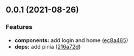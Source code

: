 ## 0.0.1 (2021-08-26)

### Features

- **components:** add login and home ([ec8a485](https://github.com/ydfk/vue3-starter/commit/ec8a48525f3c444ebe99e9c8d27a33083ee295c9))
- **deps:** add pinia ([216a72d](https://github.com/ydfk/vue3-starter/commit/216a72dcacd2c38f36213b66c35274c3ac99e0b0))
